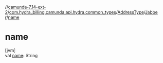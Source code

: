//[camunda-7.14-ext-2](../../../../index.md)/[com.hydra_billing.camunda.api.hydra.common_types](../../index.md)/[AddressType](../index.md)/[Jabber](index.md)/[name](name.md)

# name

[jvm]\
val [name](name.md): String
